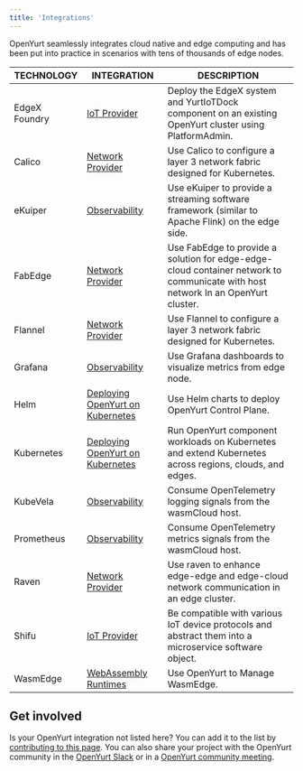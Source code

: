 ```yaml
---
title: 'Integrations'
---
```


OpenYurt seamlessly integrates cloud native and edge computing and has been put into practice in scenarios with tens of thousands of edge nodes.

| TECHNOLOGY               | INTEGRATION                                                                                                                                                             | DESCRIPTION                                                                                                                                                                        |
| ------------------------ | ----------------------------------------------------------------------------------------------------------------------------------------------------------------------- | ---------------------------------------------------------------------------------------------------------------------------------------------------------------------------------- |
| EdgeX Foundry                | [IoT Provider](https://openyurt.io/docs/user-manuals/iot/edgex-foundry/#1-add-device-virtual-components-manually)                                                                            | Deploy the EdgeX system and YurtIoTDock component on an existing OpenYurt cluster using PlatformAdmin.                                                               |
| Calico                  | [Network Provider](https://github.com/openyurtio/openyurt/issues/857)                                                                   | Use Calico to configure a layer 3 network fabric designed for Kubernetes.                                |
| eKuiper                | [Observability](https://ekuiper.org/docs/en/v1.13/)                                                                   | Use eKuiper to provide a streaming software framework (similar to Apache Flink) on the edge side.                                                                                                                             |
| FabEdge                  | [Network Provider](https://juejin.cn/post/7028551925561819149)                                                                   | Use FabEdge to provide a solution for edge-edge-cloud container network to communicate with host network In an OpenYurt cluster.|
| Flannel                  | [Network Provider](https://openyurt.io/docs/user-manuals/network/edge-pod-network)                                                                   | Use Flannel to configure a layer 3 network fabric designed for Kubernetes.                                |
| Grafana                  | [Observability](https://openyurt.io/docs/user-manuals/monitoring/prometheus)                                                                   | Use Grafana dashboards to visualize metrics from edge node.                                                                                                 |
| Helm                     | [Deploying OpenYurt on Kubernetes](https://openyurt.io/docs/installation/manually-setup)                                                                                                              | Use Helm charts to deploy OpenYurt Control Plane.                              |
| Kubernetes               | [Deploying OpenYurt on Kubernetes](https://openyurt.io/docs/installation/manually-setup)                                                                                                              | Run OpenYurt component workloads on Kubernetes and extend Kubernetes across regions, clouds, and edges.                                                                         |
| KubeVela                     | [Observability](https://kubevela.io/blog/2023/01/09/kubevela-openyurt-integration/)                                                                   | Consume OpenTelemetry logging signals from the wasmCloud host.                                                                     |
| Prometheus               | [Observability](https://openyurt.io/docs/user-manuals/monitoring/prometheus)                                                                   | Consume OpenTelemetry metrics signals from the wasmCloud host.                                         |
| Raven                    | [Network Provider](https://openyurt.io/docs/user-manuals/network/raven)                                                                   | Use raven to enhance edge-edge and edge-cloud network communication in an edge cluster.                                                                       |
| Shifu                   | [IoT Provider](https://shifu.dev/technical-blogs/2022/06/17/openyurt/)                                                                   | Be compatible with various IoT device protocols and abstract them into a microservice software object.                                                                       |
| WasmEdge                   | [WebAssembly Runtimes](https://www.cncf.io/blog/2022/02/07/wasmedge-and-openyurt-bring-cloud-computing-to-the-edge/)                                                                   | Use OpenYurt to Manage WasmEdge.

## Get involved

Is your OpenYurt integration not listed here? You can add it to the list by [contributing to this page](https://openyurt.io/docs/developer-manuals/how-to-contribute). You can also share your project with the OpenYurt community in the [OpenYurt Slack](https://join.slack.com/t/openyurt/shared_invite/zt-2ajsy47br-jl~zjumRsCAE~BlPRRsIvg) or in a [OpenYurt community meeting](https://groups.google.com/g/openyurt/).
